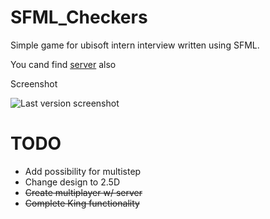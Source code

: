 # SFML_Checkers
Simple game for ubisoft intern interview written using SFML.

You cand find [server](https://github.com/supaflyENJOY/Node_Checkers) also

Screenshot

![Last version screenshot](https://goo.gl/R5k0Np)

# TODO
- Add possibility for multistep
- Change design to 2.5D
- ~~Create multiplayer w/ server~~
- ~~Complete King functionality~~
